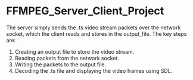 # FFMPEG_Server_Client_Project
The server simply sends the .ts video stream packets over the network socket, which the client reads and stores in the output_file.
The key steps are:
1) Creating an output file to store the video stream.
2) Reading packets from the network socket.
3) Writing the packets to the output file.
4) Decoding the .ts file and displaying the video frames using SDL.
